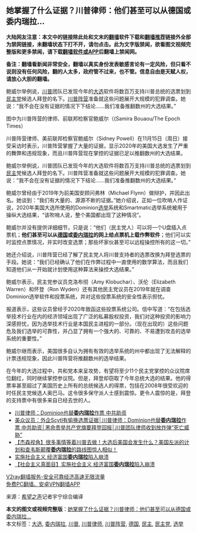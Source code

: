  <h2>她掌握了什么证据？川普律师：他们甚至可以从德国或委内瑞拉...</h2> <p class="notice"><b>大陆网友注意：本文中的链接除此处和文末的<a href="https://github.com/bannedbook/fanqiang" >翻墙</a>软件下载和<a href="https://github.com/killgcd/justmysocks/blob/master/README.md">翻墙推荐</a>链接外全部为禁网链接，未翻墙状态下打不开，请勿点击。此为文字版禁闻，欲看图文视频完整版和更多禁闻，请下载<a href="https://github.com/bannedbook/fanqiang">翻墙软件或APP</a>后翻墙上禁闻网。</p><p>备注：翻墙看新闻非常安全，翻墙以真实身份发表敏感言论有一定风险，但只看不说则没有任何风险，翻的人太多，政府管不过来，也不管。信息自由是天赋人权，请放心大胆的翻墙。</b></p>  <div class="entry"> <p id="summary">鲍威尔举例说，<a href="https://www.bannedbook.org/bnews/tag/%e5%b7%9d%e6%99%ae/" class="st_tag internal_tag" rel="tag" title="标签 川普 下的日志">川普</a>团队已发现今年的<a href="https://www.bannedbook.org/bnews/tag/%e5%a4%a7%e9%80%89/" class="st_tag internal_tag" rel="tag" title="标签 大选 下的日志">大选</a>软件将数百万支持川普总统的选票划到<a href="https://www.bannedbook.org/bnews/tag/%e6%b0%91%e4%b8%bb%e5%85%9a/" class="st_tag internal_tag" rel="tag" title="标签 民主党 下的日志">民主党</a>候选人拜登的名下。<a href="https://www.bannedbook.org/bnews/tag/%e5%b7%9d%e6%99%ae%e9%98%b5%e8%90%a5/" class="st_tag internal_tag" rel="tag" title="标签 川普阵营 下的日志">川普阵营</a>准备就这些问题展开大规模的犯罪调查。她说：”我不会在没有证据的情况下下结论……我们准备推翻数州的大选结果。”</p> <p id="conimg"></p> <p>图中为川普阵营的律师、前联邦检察官鲍威尔（(Samira Bouaou/The Epoch Times）</p> <p>川普阵营律师、美前联邦检察官鲍威尔（Sidney Powell）在11月15日（周日）接受采访时表示，川普阵营掌握了大量的证据，显示2020年的美国大选发生了严重的舞弊和违规现象，而且川普阵营现在掌控的证据已足以推翻数州的大选结果。</p>  <p>鲍威尔举例说，川普团队已发现今年的大选软件将数百万支持川普总统的选票划到<a href="https://www.bannedbook.org/bnews/tag/%e6%b0%91%e4%b8%bb/" class="st_tag internal_tag" rel="tag" title="标签 民主 下的日志">民主</a>党候选人拜登的名下。川普阵营准备就这些问题展开大规模的犯罪调查。她说：”我不会在没有证据的情况下下结论……我们准备推翻数州的大选结果。”</p> <p>鲍威尔曾经由于2019年为前美国安顾问弗林（Michael Flynn）做辩护，并因此出名。她谈到：“我们有大量的、源源不断的证据。”她介绍说，正如一位吹哨人作证说，2020年美国大选所使用的Dominion<a href="https://www.bannedbook.org/bnews/tag/%e9%80%89%e4%b8%be/" class="st_tag internal_tag" rel="tag" title="标签 选举 下的日志">选举</a>系统和Smartmatic选举系统被用于操纵大选结果，“该吹哨人说，整个美国都出现了这种情况”。</p> <p>鲍威尔并没有提供详细细节，只是说：“他们（民主党人）可以将一个U盘插入点票机；<strong>他们甚至可以从<a href="https://www.bannedbook.org/bnews/tag/%e5%be%b7%e5%9b%bd/" class="st_tag internal_tag" rel="tag" title="标签 德国 下的日志">德国</a>或<a href="https://www.bannedbook.org/bnews/tag/%e5%a7%94%e5%86%85%e7%91%9e%e6%8b%89/" class="st_tag internal_tag" rel="tag" title="标签 委内瑞拉 下的日志">委内瑞拉</a>的网上给点票机上载作弊软件</strong>；他们可以实时监控点票情况，并实时改变选票；那些坏家伙甚至可以远程操控所有的这一切。”</p> <p>她还介绍说，川普阵营已经了解了民主党人将川普支持者的选票改换为拜登选票的手段。她说：“我们已经确认了他们在作弊过程中一直使用的数学算法，而且我们知道他们从一开始就计划使用这种算法来操控大选结果。”</p>  <p>鲍威尔表示，民主党参议员克洛布彻（Amy Klobuchar）、沃伦（Elizabeth Warren）和怀登（Ron Wyden）还有其他民主党议员在2019年就在调查Dominion选举软件和投票系统，并对这些投票系统的安全性表示担忧。</p> <p>报道表示，这些议员曾经于2020年致函这些投票系统公司。信中写道：“在包括选举技术行业在内的经济领域出现了广泛的私募股权投资，我们对这种投资的影响力深感担忧，因为选举技术行业是本国民主进程的一部分。（现在出现的）这些问题危及我们选举的可靠性，并凸显了拥有一个强大的、可靠的、不易遭到攻击的选举系统的重要性。”</p> <p>鲍威尔继而表示，美国很多自认为拥有有效的选举系统的州中都出现了无法解释的计票违规现象，因此川普阵营将推翻数州的选举结果。</p> <p>在今年的大选过程中，共和党本来呈攻势，有望将至少11个民主党掌控的众议院席位翻红，同时继续掌控参议院。但是，拜登却窃取了今年总统大选的结果。他的得票率甚至超过了美国历史上所有的总统候选人的得票，包括在2008年很受欢迎的时任民主党候选人奥巴马。这令很多保守派人士感到震惊。更令人震惊的是，拜登的支持票中有很多来自已经去世的人。</p>  <ul class='op-related-articles' title='相关阅读'> <li><a href='https://www.bannedbook.org/bnews/bannedvideo/20201115/1431364.html' target='_blank'>川普律师：Dominion也替<b>委内瑞拉</b>作票 中共助资</a></li> <li><a href='https://www.bannedbook.org/bnews/bannedvideo/20201114/1431062.html' target='_blank'>美众议员：外企Scytl有偷换选票证据│川普律师：Dominion也替<b>委内瑞拉</b>作票 中共助资│黑命贵举共产党旗要拜登回报│川普团队律师收到放炸弹“死亡威胁”</a></li> <li><a href='https://www.bannedbook.org/bnews/bannedvideo/20201103/1424651.html' target='_blank'>【杰森视角】很多事情等着川普去做！大选后美国会发生什么？美国左派的计划和查韦斯颠覆<b>委内瑞拉</b>的路线图惊人相似！</a></li> <li><a href='https://www.bannedbook.org/bnews/bannedvideo/20201031/1423332.html' target='_blank'>实施社会主义 经济富国<b>委内瑞拉</b>陷入崩溃</a></li> <li><a href='https://www.bannedbook.org/bnews/bannedvideo/20201031/1423101.html' target='_blank'>【社会主义真面目】实施社会主义 经济富国<b>委内瑞拉</b>陷入崩溃</a></li> </ul> <p class="texttj"> <a href="https://www.bannedbook.org/forum23/topic22702.html" target="_blank">V2ray翻墙服务-安全可靠经济高速无限流量</a><br/> <a href="https://github.com/bannedbook/fanqiang/wiki/%E7%A6%81%E9%97%BB%E7%BD%91%E5%AE%89%E5%8D%93%E7%BF%BB%E5%A2%99%E6%96%B0%E9%97%BBAPP" target="_blank">免费PC翻墙、安卓VPN翻墙APP</a></p><p> 来源：<span class='wp_keywordlink_affiliate'><a href="https://www.soundofhope.org" title="希望之声" target="_blank">希望之声</a></span>记者宇宁综合编译 </p><a name='sharetosocial'></a>       <div><b>本文的图文或视频完整版</b>：<a href='https://www.bannedbook.org/bnews/cnnews/20201116/1431833.html'>她掌握了什么证据？川普律师：他们甚至可以从德国或委内瑞拉...</a></div>  </div><!--END ENTRY--> <div class="postfooter"> <div>本文标签：<a href="https://www.bannedbook.org/bnews/tag/%e5%a4%a7%e9%80%89/" rel="tag">大选</a>, <a href="https://www.bannedbook.org/bnews/tag/%e5%a7%94%e5%86%85%e7%91%9e%e6%8b%89/" rel="tag">委内瑞拉</a>, <a href="https://www.bannedbook.org/bnews/tag/%e5%b7%9d%e6%99%ae/" rel="tag">川普</a>, <a href="https://www.bannedbook.org/bnews/tag/%E5%B7%9D%E6%99%AE%E5%BE%8B%E5%B8%88/" rel="tag">川普律师</a>, <a href="https://www.bannedbook.org/bnews/tag/%e5%b7%9d%e6%99%ae%e9%98%b5%e8%90%a5/" rel="tag">川普阵营</a>, <a href="https://www.bannedbook.org/bnews/tag/%e5%be%b7%e5%9b%bd/" rel="tag">德国</a>, <a href="https://www.bannedbook.org/bnews/tag/%e6%b0%91%e4%b8%bb/" rel="tag">民主</a>, <a href="https://www.bannedbook.org/bnews/tag/%e6%b0%91%e4%b8%bb%e5%85%9a/" rel="tag">民主党</a>, <a href="https://www.bannedbook.org/bnews/tag/%e9%80%89%e4%b8%be/" rel="tag">选举</a></div>  </div><!--END POSTFOOTER--> 